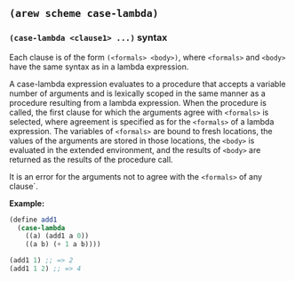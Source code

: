 
## `(arew scheme case-lambda)`

### `(case-lambda <clause1> ...)` syntax

Each clause is of the form `(<formals> <body>)`, where `<formals>` and
`<body>` have the same syntax as in a lambda expression.

A case-lambda expression evaluates to a procedure that accepts a
variable number of arguments and is lexically scoped in the same
manner as a procedure resulting from a lambda expression. When the
procedure is called, the first clause for which the arguments agree
with `<formals>` is selected, where agreement is specified as for the
`<formals>` of a lambda expression. The variables of `<formals>` are
bound to fresh locations, the values of the arguments are stored in
those locations, the `<body>` is evaluated in the extended
environment, and the results of `<body>` are returned as the results
of the procedure call.

It is an error for the arguments not to agree with the `<formals>` of
any clause`.

**Example:**

```scheme
(define add1
  (case-lambda
    ((a) (add1 a 0))
    ((a b) (+ 1 a b))))

(add1 1) ;; => 2
(add1 1 2) ;; => 4
```
